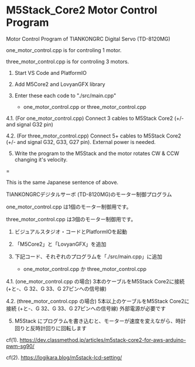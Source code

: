 # M5Stack_Core2 Motor Control Program

Motor Control Program of TIANKONGRC Digital Servo (TD-8120MG)

one_motor_control.cpp is for controling 1 motor.

three_motor_control.cpp is for controling 3 motors.

1. Start VS Code and PlatformIO

2. Add M5Core2 and LovyanGFX library

3. Enter these each code to "./src/main.cpp"
   * one_motor_control.cpp or three_motor_control.cpp

4.1. (For one_motor_control.cpp) Connect 3 cables to M5Stack Core2 (+/- and signal G32 pin)

4.2. (For three_motor_control.cpp) Connect 5+ cables to M5Stack Core2 (+/- and signal G32, G33, G27 pin). External power is needed.

5. Write the program to the M5Stack and the motor rotates CW & CCW changing it's velocity.

=

This is the same Japanese sentence of above.

TIANKONGRCデジタルサーボ (TD-8120MG)のモーター制御プログラム

one_motor_control.cpp は1個のモーター制御用です。

three_motor_control.cpp は3個のモーター制御用です。

1. ビジュアルスタジオ・コードとPlatformIOを起動

2. 「M5Core2」と「LovyanGFX」を追加

3. 下記コード、それぞれのプログラムを「./src/main.cpp」に追加
   * one_motor_control.cpp か three_motor_control.cpp
     
4.1. (one_motor_control.cpp の場合) 3本のケーブルをM5Stack Core2に接続 (+と-、G 32、G 33、G 27ピンへの信号線)

4.2. (three_motor_control.cpp の場合) 5本以上のケーブルをM5Stack Core2に接続 (+と-、G 32、G 33、G 27ピンへの信号線) 外部電源が必要です

5. M5Stack にプログラムを書き込むと、モーターが速度を変えながら、時計回りと反時計回りに回転します



cf(1). https://dev.classmethod.jp/articles/m5stack-core2-for-aws-arduino-pwm-sg90/

cf(2). https://logikara.blog/m5stack-lcd-setting/
